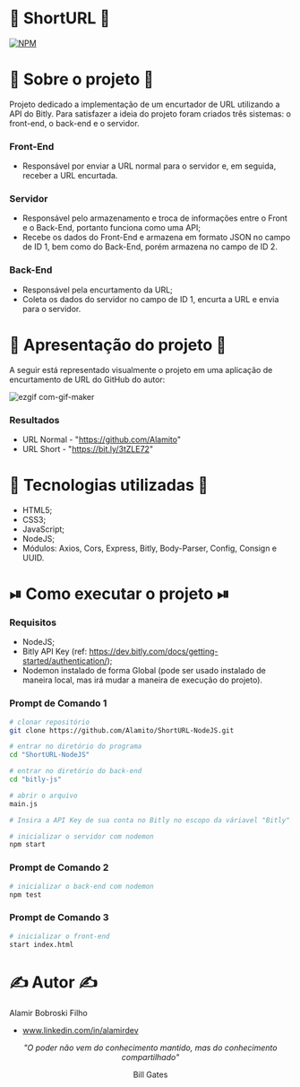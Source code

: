 # 🔗 ShortURL 🔗
[![NPM](https://img.shields.io/github/license/Alamito/ShortURL-NodeJS)](https://github.com/Alamito/ShortURL-NodeJS/blob/main/LICENSE)

# 📜 Sobre o projeto 📜

Projeto dedicado a implementação de um encurtador de URL utilizando a API do Bitly. Para satisfazer a ideia do projeto foram criados três sistemas: o front-end, o back-end e o servidor.

### Front-End
- Responsável por enviar a URL normal para o servidor e, em seguida, receber a URL encurtada.

### Servidor
- Responsável pelo armazenamento e troca de informações entre o Front e o Back-End, portanto funciona como uma API;
- Recebe os dados do Front-End e armazena em formato JSON no campo de ID 1, bem como do Back-End, porém armazena no campo de ID 2.

### Back-End
- Responsável pela encurtamento da URL;
- Coleta os dados do servidor no campo de ID 1, encurta a URL e envia para o servidor.

# 🎥 Apresentação do projeto 🎥

A seguir está representado visualmente o projeto em uma aplicação de encurtamento de URL do GitHub do autor:

![ezgif com-gif-maker](https://user-images.githubusercontent.com/102616676/203620053-9855e8d9-5401-4ee4-bc5c-a2b3dbc8926b.gif)

### Resultados
- URL Normal - "https://github.com/Alamito"
- URL Short - "https://bit.ly/3tZLE72"

# 🧬 Tecnologias utilizadas 🧬

- HTML5;
- CSS3;
- JavaScript;
- NodeJS;
- Módulos: Axios, Cors, Express, Bitly, Body-Parser, Config, Consign e UUID.

# ⏯ Como executar o projeto ⏯

### Requisitos

- NodeJS;
- Bitly API Key (ref: https://dev.bitly.com/docs/getting-started/authentication/);
- Nodemon instalado de forma Global (pode ser usado instalado de maneira local, mas irá mudar a maneira de execução do projeto).

### Prompt de Comando 1
```bash
# clonar repositório
git clone https://github.com/Alamito/ShortURL-NodeJS.git

# entrar no diretório do programa
cd "ShortURL-NodeJS"

# entrar no diretório do back-end
cd "bitly-js"

# abrir o arquivo
main.js

# Insira a API Key de sua conta no Bitly no escopo da váriavel "Bitly" e salve o arquivo #

# inicializar o servidor com nodemon
npm start
```

### Prompt de Comando 2
```bash
# inicializar o back-end com nodemon
npm test
```

### Prompt de Comando 3
```bash
# inicializar o front-end
start index.html
```

# ✍️ Autor ✍️
Alamir Bobroski Filho 
- www.linkedin.com/in/alamirdev

<p align = "center"><em>"O poder não vem do conhecimento mantido, mas do conhecimento compartilhado"</em></p> <p align = "center">Bill Gates</p>
